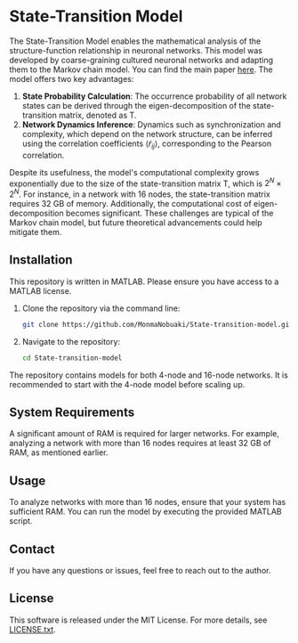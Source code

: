 
# State-Transition Model

The State-Transition Model enables the mathematical analysis of the structure-function relationship in neuronal networks. This model was developed by coarse-graining cultured neuronal networks and adapting them to the Markov chain model. You can find the main paper [here](https://arxiv.org/abs/2404.16582). The model offers two key advantages:

1. **State Probability Calculation**: The occurrence probability of all network states can be derived through the eigen-decomposition of the state-transition matrix, denoted as $\mathrm{T}$.
2. **Network Dynamics Inference**: Dynamics such as synchronization and complexity, which depend on the network structure, can be inferred using the correlation coefficients $\langle \tilde{r}_{ij} \rangle$, corresponding to the Pearson correlation.

Despite its usefulness, the model's computational complexity grows exponentially due to the size of the state-transition matrix $\mathrm{T}$, which is $2^N \times 2^N$. For instance, in a network with 16 nodes, the state-transition matrix requires 32 GB of memory. Additionally, the computational cost of eigen-decomposition becomes significant. These challenges are typical of the Markov chain model, but future theoretical advancements could help mitigate them.

## Installation

This repository is written in MATLAB. Please ensure you have access to a MATLAB license.

 

1. Clone the repository via the command line:
   ```bash
   git clone https://github.com/MonmaNobuaki/State-transition-model.git
   ```

2. Navigate to the repository:
   ```bash
   cd State-transition-model
   ```
The repository contains models for both 4-node and 16-node networks. It is recommended to start with the 4-node model before scaling up.

## System Requirements

A significant amount of RAM is required for larger networks. For example, analyzing a network with more than 16 nodes requires at least 32 GB of RAM, as mentioned earlier.

## Usage

To analyze networks with more than 16 nodes, ensure that your system has sufficient RAM. You can run the model by executing the provided MATLAB script.


## Contact

If you have any questions or issues, feel free to reach out to the author.

## License

This software is released under the MIT License. For more details, see [LICENSE.txt](LICENSE.txt).
